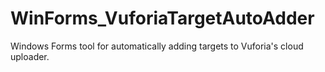 # WinForms_VuforiaTargetAutoAdder
Windows Forms tool for automatically adding targets to Vuforia's cloud uploader.
